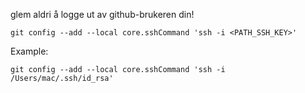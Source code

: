 glem aldri å logge ut av github-brukeren din!


```
git config --add --local core.sshCommand 'ssh -i <PATH_SSH_KEY>'
```

Example:
```
git config --add --local core.sshCommand 'ssh -i /Users/mac/.ssh/id_rsa'
```

